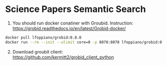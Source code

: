 # Science Papers Semantic Search

1. You should run docker conatiner with Groubid. Instruction: https://grobid.readthedocs.io/en/latest/Grobid-docker/

```bash
docker pull lfoppiano/grobid:0.8.0
docker run --rm --init --ulimit core=0 -p 8070:8070 lfoppiano/grobid:0.8.0
```

2. Download groubit client: https://github.com/kermitt2/grobid_client_python
